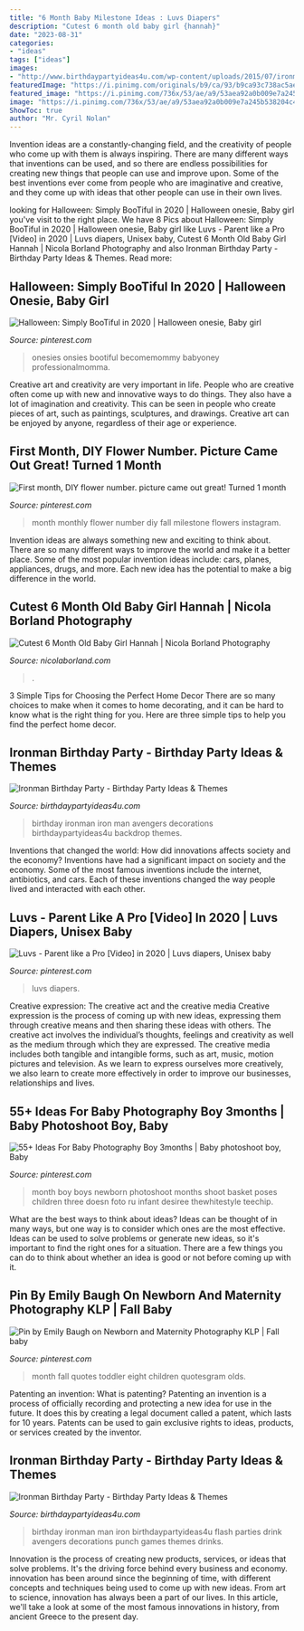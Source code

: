 ```yaml
---
title: "6 Month Baby Milestone Ideas : Luvs Diapers"
description: "Cutest 6 month old baby girl {hannah}"
date: "2023-08-31"
categories:
- "ideas"
tags: ["ideas"]
images:
- "http://www.birthdaypartyideas4u.com/wp-content/uploads/2015/07/ironman-birthday-party-drink-550x825.jpg"
featuredImage: "https://i.pinimg.com/originals/b9/ca/93/b9ca93c738ac5ae10e867c152e6c0d62.jpg"
featured_image: "https://i.pinimg.com/736x/53/ae/a9/53aea92a0b009e7a245b538204c4fe5e.jpg"
image: "https://i.pinimg.com/736x/53/ae/a9/53aea92a0b009e7a245b538204c4fe5e.jpg"
ShowToc: true
author: "Mr. Cyril Nolan"
---
```



Invention ideas are a constantly-changing field, and the creativity of people who come up with them is always inspiring. There are many different ways that inventions can be used, and so there are endless possibilities for creating new things that people can use and improve upon. Some of the best inventions ever come from people who are imaginative and creative, and they come up with ideas that other people can use in their own lives.

	

		
looking for Halloween: Simply BooTiful in 2020 | Halloween onesie, Baby girl you've visit to the right place. We have 8 Pics about Halloween: Simply BooTiful in 2020 | Halloween onesie, Baby girl like Luvs - Parent like a Pro [Video] in 2020 | Luvs diapers, Unisex baby, Cutest 6 Month Old Baby Girl Hannah | Nicola Borland Photography and also Ironman Birthday Party - Birthday Party Ideas &amp; Themes. Read more:
		
    
## Halloween: Simply BooTiful In 2020 | Halloween Onesie, Baby Girl

<img loading=lazy src="https://i.pinimg.com/736x/53/ae/a9/53aea92a0b009e7a245b538204c4fe5e.jpg" onerror="this.onerror=null;this.src='https://tse4.mm.bing.net/th?id=OIP.adErLk86JeJeUqdmMquVwgHaNy&amp;pid=15.1';" alt="Halloween: Simply BooTiful in 2020 | Halloween onesie, Baby girl">

_Source: pinterest.com_

>onesies onsies bootiful becomemommy babyoney professionalmomma. 

	

Creative art and creativity are very important in life. People who are creative often come up with new and innovative ways to do things. They also have a lot of imagination and creativity. This can be seen in people who create pieces of art, such as paintings, sculptures, and drawings. Creative art can be enjoyed by anyone, regardless of their age or experience.

    
## First Month, DIY Flower Number. Picture Came Out Great! Turned 1 Month

<img loading=lazy src="https://i.pinimg.com/736x/e7/74/13/e774131942b0c2e90e1e11270be908c1--monthly-baby-photos--month.jpg" onerror="this.onerror=null;this.src='https://tse2.mm.bing.net/th?id=OIP.5r9fPxL95BdnIpNmL_2X-gHaHa&amp;pid=15.1';" alt="First month, DIY flower number. picture came out great! Turned 1 month">

_Source: pinterest.com_

>month monthly flower number diy fall milestone flowers instagram. 

	

Invention ideas are always something new and exciting to think about. There are so many different ways to improve the world and make it a better place. Some of the most popular invention ideas include: cars, planes, appliances, drugs, and more. Each new idea has the potential to make a big difference in the world.

    
## Cutest 6 Month Old Baby Girl Hannah | Nicola Borland Photography

<img loading=lazy src="https://www.nicolaborland.com/wp-content/uploads/2012/11/Cute-6-Month-Old-Baby-10.jpg" onerror="this.onerror=null;this.src='https://tse1.mm.bing.net/th?id=OIP.e8guRotwEHwmObeXvz8EqQHaE7&amp;pid=15.1';" alt="Cutest 6 Month Old Baby Girl Hannah | Nicola Borland Photography">

_Source: nicolaborland.com_

>. 

	

3 Simple Tips for Choosing the Perfect Home Decor
There are so many choices to make when it comes to home decorating, and it can be hard to know what is the right thing for you. Here are three simple tips to help you find the perfect home decor.

    
## Ironman Birthday Party - Birthday Party Ideas &amp; Themes

<img loading=lazy src="http://www.birthdaypartyideas4u.com/wp-content/uploads/2015/07/ironman-birthday-party-backdrop-550x825.jpg" onerror="this.onerror=null;this.src='https://tse2.mm.bing.net/th?id=OIP.kDcAZQjJ9In1bpcc7cEdCwHaLH&amp;pid=15.1';" alt="Ironman Birthday Party - Birthday Party Ideas &amp; Themes">

_Source: birthdaypartyideas4u.com_

>birthday ironman iron man avengers decorations birthdaypartyideas4u backdrop themes. 

	

Inventions that changed the world: How did innovations affects society and the economy?
Inventions have had a significant impact on society and the economy. Some of the most famous inventions include the internet, antibiotics, and cars. Each of these inventions changed the way people lived and interacted with each other.

    
## Luvs - Parent Like A Pro [Video] In 2020 | Luvs Diapers, Unisex Baby

<img loading=lazy src="https://i.pinimg.com/736x/ec/38/86/ec3886f7ff7cf36e22c8bba3fb7317cb.jpg" onerror="this.onerror=null;this.src='https://tse1.mm.bing.net/th?id=OIP.GkW0NCE1v1T4veHAJcm56QHaLH&amp;pid=15.1';" alt="Luvs - Parent like a Pro [Video] in 2020 | Luvs diapers, Unisex baby">

_Source: pinterest.com_

>luvs diapers. 

	

Creative expression: The creative act and the creative media
Creative expression is the process of coming up with new ideas, expressing them through creative means and then sharing these ideas with others. The creative act involves the individual’s thoughts, feelings and creativity as well as the medium through which they are expressed. The creative media includes both tangible and intangible forms, such as art, music, motion pictures and television. As we learn to express ourselves more creatively, we also learn to create more effectively in order to improve our businesses, relationships and lives.

    
## 55+ Ideas For Baby Photography Boy 3months | Baby Photoshoot Boy, Baby

<img loading=lazy src="https://i.pinimg.com/736x/d4/94/02/d49402532921353acf4f924e6f79040c.jpg" onerror="this.onerror=null;this.src='https://tse3.mm.bing.net/th?id=OIP.fCyKYj9ZSGDYBr_yiDe5lgAAAA&amp;pid=15.1';" alt="55+ Ideas For Baby Photography Boy 3months | Baby photoshoot boy, Baby">

_Source: pinterest.com_

>month boy boys newborn photoshoot months shoot basket poses children three doesn foto ru infant desiree thewhitestyle teechip. 

	

What are the best ways to think about ideas?
Ideas can be thought of in many ways, but one way is to consider which ones are the most effective. Ideas can be used to solve problems or generate new ideas, so it's important to find the right ones for a situation. There are a few things you can do to think about whether an idea is good or not before coming up with it.

    
## Pin By Emily Baugh On Newborn And Maternity Photography KLP | Fall Baby

<img loading=lazy src="https://i.pinimg.com/originals/b9/ca/93/b9ca93c738ac5ae10e867c152e6c0d62.jpg" onerror="this.onerror=null;this.src='https://tse3.mm.bing.net/th?id=OIP.qOpZgbPtusSAlexrUVlVEAHaLH&amp;pid=15.1';" alt="Pin by Emily Baugh on Newborn and Maternity Photography KLP | Fall baby">

_Source: pinterest.com_

>month fall quotes toddler eight children quotesgram olds. 

	

Patenting an invention: What is patenting?
Patenting an invention is a process of officially recording and protecting a new idea for use in the future. It does this by creating a legal document called a patent, which lasts for 10 years. Patents can be used to gain exclusive rights to ideas, products, or services created by the inventor.

    
## Ironman Birthday Party - Birthday Party Ideas &amp; Themes

<img loading=lazy src="http://www.birthdaypartyideas4u.com/wp-content/uploads/2015/07/ironman-birthday-party-drink-550x825.jpg" onerror="this.onerror=null;this.src='https://tse1.mm.bing.net/th?id=OIP.1dLQB5F8KXAoEkRkAQCg1gHaLH&amp;pid=15.1';" alt="Ironman Birthday Party - Birthday Party Ideas &amp; Themes">

_Source: birthdaypartyideas4u.com_

>birthday ironman man iron birthdaypartyideas4u flash parties drink avengers decorations punch games themes drinks. 

	

Innovation is the process of creating new products, services, or ideas that solve problems. It's the driving force behind every business and economy. innovation has been around since the beginning of time, with different concepts and techniques being used to come up with new ideas. From art to science, innovation has always been a part of our lives. In this article, we'll take a look at some of the most famous innovations in history, from ancient Greece to the present day.

